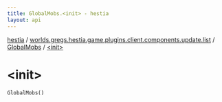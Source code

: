 ```yaml
---
title: GlobalMobs.<init> - hestia
layout: api
---
```


<div class='api-docs-breadcrumbs'><a href="../../index.html">hestia</a> / <a href="../index.html">worlds.gregs.hestia.game.plugins.client.components.update.list</a> / <a href="index.html">GlobalMobs</a> / <a href="./-init-.html">&lt;init&gt;</a></div>

# &lt;init&gt;

<div class="signature"><code><span class="identifier">GlobalMobs</span><span class="symbol">(</span><span class="symbol">)</span></code></div>
